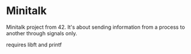 # Minitalk
Minitalk project from 42. It's about sending information from a process to another through signals only.


requires libft and printf
